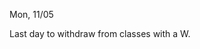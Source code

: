 
<div class="change">
<div class="column_date">
<p markdown="block">

Mon, 11/05
</p>
</div>

<div class="column_recitation">
<p markdown="block">

Last day to withdraw from classes with a W.

</p>
</div>

</div>

